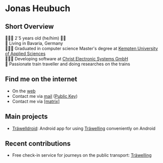# Jonas Heubuch
## Short Overview
🙋🏻‍♂️  2´5 years old (he/him) 🏳️‍🌈  
🏡  Living in Bavaria, Germany  
👨🏻‍🎓  Graduated in computer science Master's degree at [Kempten University of Applied Sciences](https://hs-kempten.de/en)  
👨🏻‍💻  Developing software at [Christ Electronic Systems GmbH](https://christ-es.com)  
🚆  Passionate train traveller and doing researches on the trains

## Find me on the internet
- On the [web](https://heubi.bayern)
- Contact me via [mail](mailto:jonas.heubuch@outlook.com) ([Public Key](https://raw.githubusercontent.com/jheubuch/jheubuch/main/public-key.gpg))
- Contact me via [\[matrix\]](https://matrix.to/#/@der_heubi:digital-family.de)

## Main projects
- [Träwelldroid](https://github.com/Traewelldroid/traewelldroid): Android app for using [Träwelling](https://traewelling.de) conveniently on Android

## Recent contributions
- Free check-in service for journeys on the public transport: [Träwelling](https://github.com/Traewelling/traewelling)
